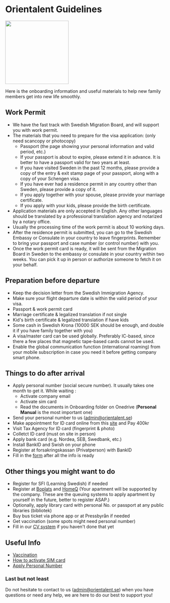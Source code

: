# Orientalent Guidelines

<img src='images/logo.png' width='200'>


Here is the onboarding information and useful materials to help new family members get into new life smoothly.


## Work Permit

* We have the fast track with Swedish Migration Board, and will support you with work permit.
* The materials that you need to prepare for the visa application: (only need scancopy or photocopy)
  - Passport (the page showing your personal information and valid period, etc.)
  - If your passport is about to expire, please extend it in advance. It is better to have a passport valid for two years at least.
  - If you have visited Sweden in the past 12 months, please provide a copy of the entry & exit stamp page of your passport, along with a copy of your Schengen visa.
  - If you have ever had a residence permit in any country other than Sweden, please provide a copy of it.
  - If you apply together with your spouse, please provide your marriage certificate.
  - If you apply with your kids, please provide the birth certificate.
* Application materials are only accepted in English. Any other languages should be translated by a professional translation agency and notarized by a notary office.
* Usually the processing time of the work permit is about 10 working days.
* After the residence permit is submitted, you can go to the Swedish Embassy or Consulate in your country to leave fingerprints. Remember to bring your passport and case number (or control number) with you.
* Once the work permit card is ready, it will be sent from the Migration Board in Sweden to the embassy or consulate in your country within two weeks. You can pick it up in person or authorize someone to fetch it on your behalf.


## Preparation before departure 

* Keep the decision letter from the Swedish Immigration Agency.
* Make sure your flight departure date is within the valid period of your visa.
* Passport & work permit card
* Marriage certificate & legalized translation if not single
* Kid's birth certificate & legalized translation if have kids
* Some cash in Swedish Krona (10000 SEK should be enough, and double it if you have family together with you)
* A visa/master card can be used globally. Preferably IC-based, since there a few places that magnetic tape-based cards cannot be used.
* Enable the global communication function (international roaming) from your mobile subscription in case you need it before getting company smart phone.


## Things to do after arrival 

* Apply personal number (social secure number). It usually takes one month to get it.
  While waiting :
  - Activate company email
  - Activate sim card
  - Read the documents in Onboarding folder on Onedrive (**Personal Manual** is the most important one)
* Send your personal number to us (admin@orientalent.se)
* Make appointment for ID card online from this [site](https://ssc.nemoq.se/Booking/Booking/Index/SSC) and Pay 400kr
* Visit Tax Agency for ID card (fingerprint & photo)
* Colletct ID card (must on site in person)
* Apply bank card (e.g. Nordea, SEB, Swedbank, etc.)
* Install BankID and Swish on your phone
* Register at forsakringskassan (Privatperson) with BankID
* Fill in the [form](https://forms.office.com/r/BRAeNBQwgL) after all the info is ready


## Other things you might want to do

* Register for SFI (Learning Swedish) if needed
* Register at [Boplats](https://nya.boplats.se/) and [HomeQ](https://www.homeq.se/) (Your apartment will be supported by the company. These are the queuing systems to apply apartment by yourself in the future, better to register ASAP.)
* Optionally, apply library card with personal No. or passport at any public libraries (bibliotek)
* Buy bus ticket via phone app or at Pressbyrån if needed
* Get vaccination (some spots might need personal number)
* Fill in our [CV system](https://cv.orientalent.se) if you haven't done that yet


## Useful Info

* [Vaccination](vaccination.md)
* [How to activate SIM card](activate-sim-card.md)
* [Apply Personal Number](apply-personal-number.md)

 
### Last but not least 

Do not hesitate to contact to us (admin@orientalent.se) when you have questions or need any help, we are here to do our best to support you! 


